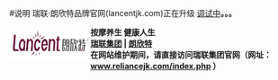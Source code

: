 #说明
瑞联·朗欣特品牌官网(lancentjk.com)正在升级 <a href="http://test.lancentjk.com/" target="_blank">调试中</a><b>。。。
<body>
    <div>        
        <div class="host-top">
           <b> <div style="float: left;">
                <img src="./lancent_TopFiles/lancent-144-60.png" border="0" />
            </div>
            <div class="host-top-title">
				按摩养生 健康人生
            </div>
            <div class="host-top-right"><a href="http://www.reliancejk.com/" target="_blank">瑞联集团</a> | <a href="http://www.lancentjk.com/" target="_blank">朗欣特</a><b></div>
        </div>
<div>在<b>网站维护期间</b>，请直接访问<b>瑞联集团官网</b>（<b>网址： 
<a href="http://www.reliancejk.com/index.php">www.reliancejk.com/index.php</a> </b>）	</div>		
